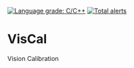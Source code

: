 [![Language grade: C/C++](https://img.shields.io/lgtm/grade/cpp/g/aspirin-1218/VisCal.svg?logo=lgtm&logoWidth=18)](https://lgtm.com/projects/g/aspirin-1218/VisCal/context:cpp)
[![Total alerts](https://img.shields.io/lgtm/alerts/g/aspirin-1218/VisCal.svg?logo=lgtm&logoWidth=18)](https://lgtm.com/projects/g/aspirin-1218/VisCal/alerts/)
# VisCal
Vision Calibration

